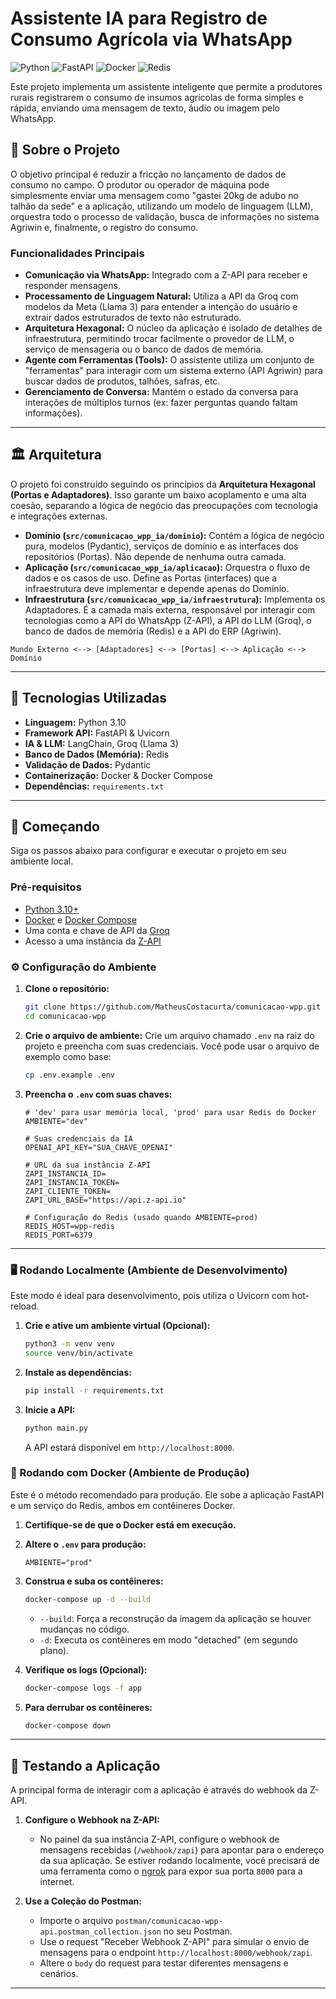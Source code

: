 # Assistente IA para Registro de Consumo Agrícola via WhatsApp

![Python](https://img.shields.io/badge/python-3.10-blue.svg)
![FastAPI](https://img.shields.io/badge/FastAPI-0.111.0-05998b)
![Docker](https://img.shields.io/badge/docker-%230db7ed.svg?style=for-the-badge&logo=docker&logoColor=white)
![Redis](https://img.shields.io/badge/redis-%23DD0031.svg?style=for-the-badge&logo=redis&logoColor=white)

Este projeto implementa um assistente inteligente que permite a produtores rurais registrarem o consumo de insumos agrícolas de forma simples e rápida, enviando uma mensagem de texto, áudio ou imagem pelo WhatsApp.

## 📖 Sobre o Projeto

O objetivo principal é reduzir a fricção no lançamento de dados de consumo no campo. O produtor ou operador de máquina pode simplesmente enviar uma mensagem como "gastei 20kg de adubo no talhão da sede" e a aplicação, utilizando um modelo de linguagem (LLM), orquestra todo o processo de validação, busca de informações no sistema Agriwin e, finalmente, o registro do consumo.

### Funcionalidades Principais

* **Comunicação via WhatsApp:** Integrado com a Z-API para receber e responder mensagens.
* **Processamento de Linguagem Natural:** Utiliza a API da Groq com modelos da Meta (Llama 3) para entender a intenção do usuário e extrair dados estruturados de texto não estruturado.
* **Arquitetura Hexagonal:** O núcleo da aplicação é isolado de detalhes de infraestrutura, permitindo trocar facilmente o provedor de LLM, o serviço de mensageria ou o banco de dados de memória.
* **Agente com Ferramentas (Tools):** O assistente utiliza um conjunto de "ferramentas" para interagir com um sistema externo (API Agriwin) para buscar dados de produtos, talhões, safras, etc.
* **Gerenciamento de Conversa:** Mantém o estado da conversa para interações de múltiplos turnos (ex: fazer perguntas quando faltam informações).

---

## 🏛️ Arquitetura

O projeto foi construído seguindo os princípios da **Arquitetura Hexagonal (Portas e Adaptadores)**. Isso garante um baixo acoplamento e uma alta coesão, separando a lógica de negócio das preocupações com tecnologia e integrações externas.

* **Domínio (`src/comunicacao_wpp_ia/dominio`):** Contém a lógica de negócio pura, modelos (Pydantic), serviços de domínio e as interfaces dos repositórios (Portas). Não depende de nenhuma outra camada.
* **Aplicação (`src/comunicacao_wpp_ia/aplicacao`):** Orquestra o fluxo de dados e os casos de uso. Define as Portas (interfaces) que a infraestrutura deve implementar e depende apenas do Domínio.
* **Infraestrutura (`src/comunicacao_wpp_ia/infraestrutura`):** Implementa os Adaptadores. É a camada mais externa, responsável por interagir com tecnologias como a API do WhatsApp (Z-API), a API do LLM (Groq), o banco de dados de memória (Redis) e a API do ERP (Agriwin).

```
Mundo Externo <--> [Adaptadores] <--> [Portas] <--> Aplicação <--> Domínio
```

---

## 🚀 Tecnologias Utilizadas

* **Linguagem:** Python 3.10
* **Framework API:** FastAPI & Uvicorn
* **IA & LLM:** LangChain, Groq (Llama 3)
* **Banco de Dados (Memória):** Redis
* **Validação de Dados:** Pydantic
* **Containerização:** Docker & Docker Compose
* **Dependências:** `requirements.txt`

---

## 🏁 Começando

Siga os passos abaixo para configurar e executar o projeto em seu ambiente local.

### Pré-requisitos

* [Python 3.10+](https://www.python.org/downloads/)
* [Docker](https://www.docker.com/products/docker-desktop/) e [Docker Compose](https://docs.docker.com/compose/install/)
* Uma conta e chave de API da [Groq](https://console.groq.com/keys)
* Acesso a uma instância da [Z-API](https://www.z-api.io/)

### ⚙️ Configuração do Ambiente

1.  **Clone o repositório:**
    ```bash
    git clone https://github.com/MatheusCostacurta/comunicacao-wpp.git
    cd comunicacao-wpp
    ```

2.  **Crie o arquivo de ambiente:**
    Crie um arquivo chamado `.env` na raiz do projeto e preencha com suas credenciais. Você pode usar o arquivo de exemplo como base:
    ```bash
    cp .env.example .env
    ```

3.  **Preencha o `.env` com suas chaves:**
    ```env
    # 'dev' para usar memória local, 'prod' para usar Redis do Docker
    AMBIENTE="dev"

    # Suas credenciais da IA
    OPENAI_API_KEY="SUA_CHAVE_OPENAI"

    # URL da sua instância Z-API
    ZAPI_INSTANCIA_ID=
    ZAPI_INSTANCIA_TOKEN=
    ZAPI_CLIENTE_TOKEN=
    ZAPI_URL_BASE="https://api.z-api.io"

    # Configuração do Redis (usado quando AMBIENTE=prod)
    REDIS_HOST=wpp-redis
    REDIS_PORT=6379
    ```

---

### 🖥️ Rodando Localmente (Ambiente de Desenvolvimento)

Este modo é ideal para desenvolvimento, pois utiliza o Uvicorn com hot-reload.

1.  **Crie e ative um ambiente virtual (Opcional):**
    ```bash
    python3 -m venv venv
    source venv/bin/activate
    ```

2.  **Instale as dependências:**
    ```bash
    pip install -r requirements.txt
    ```

3.  **Inicie a API:**
    ```bash
    python main.py
    ```

    A API estará disponível em `http://localhost:8000`.

### 🐳 Rodando com Docker (Ambiente de Produção)

Este é o método recomendado para produção. Ele sobe a aplicação FastAPI e um serviço do Redis, ambos em contêineres Docker.

1.  **Certifique-se de que o Docker está em execução.**

2.  **Altere o `.env` para produção:**
    ```env
    AMBIENTE="prod"
    ```

3.  **Construa e suba os contêineres:**
    ```bash
    docker-compose up -d --build
    ```

    * `--build`: Força a reconstrução da imagem da aplicação se houver mudanças no código.
    * `-d`: Executa os contêineres em modo "detached" (em segundo plano).

4.  **Verifique os logs (Opcional):**
    ```bash
    docker-compose logs -f app
    ```

5.  **Para derrubar os contêineres:**
    ```bash
    docker-compose down
    ```

---

## 🧪 Testando a Aplicação

A principal forma de interagir com a aplicação é através do webhook da Z-API.

1.  **Configure o Webhook na Z-API:**
    * No painel da sua instância Z-API, configure o webhook de mensagens recebidas (`/webhook/zapi`) para apontar para o endereço da sua aplicação. Se estiver rodando localmente, você precisará de uma ferramenta como o [ngrok](https://ngrok.com/) para expor sua porta `8000` para a internet.

2.  **Use a Coleção do Postman:**
    * Importe o arquivo `postman/comunicacao-wpp-api.postman_collection.json` no seu Postman.
    * Use o request "Receber Webhook Z-API" para simular o envio de mensagens para o endpoint `http://localhost:8000/webhook/zapi`.
    * Altere o `body` do request para testar diferentes mensagens e cenários.

---